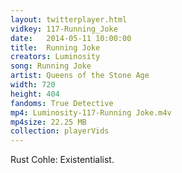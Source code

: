 ```yaml
---
layout: twitterplayer.html
vidkey: 117-Running_Joke
date:   2014-05-11 10:00:00
title:  Running Joke
creators: Luminosity
song: Running Joke
artist: Queens of the Stone Age
width: 720
height: 404
fandoms: True Detective
mp4: Luminosity-117-Running Joke.m4v
mp4size: 22.25 MB
collection: playerVids
---
```


  <div>
  Rust Cohle: Existentialist.
  </div>
  